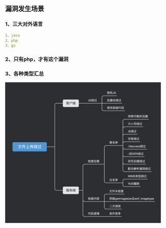 ## 漏洞发生场景
### 1、三大对外语言
```yaml
1、java
2、php
3、go
```
### 2、只有php，才有这个漏洞
### 3、各种类型汇总
![image](https://github.com/498946975/Security/blob/master/images/upload_file01.png)